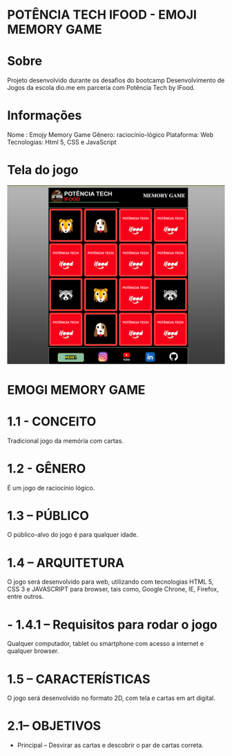 # POTÊNCIA TECH IFOOD - EMOJI MEMORY GAME

# Sobre
Projeto desenvolvido durante os desafios do bootcamp Desenvolvimento de Jogos da escola dio.me em parceria com Potência Tech by IFood.

# Informações
Nome : Emojy Memory Game
Gênero: raciocínio-lógico
Plataforma: Web
Tecnologias: Html 5, CSS e JavaScript

# Tela do jogo

<div>
<img src="assets/img/memoryemojigame.png" alt="">
</div>

# EMOGI MEMORY GAME

# 1.1 - CONCEITO
Tradicional jogo da memória com cartas.

# 1.2 - GÊNERO
É um jogo de raciocínio lógico.

# 1.3 – PÚBLICO
O público-alvo do jogo é para qualquer idade. 

# 1.4 – ARQUITETURA
O jogo será desenvolvido para web, utilizando com tecnologias HTML 5, CSS 3 e JAVASCRIPT para browser, tais como, Google Chrone, IE, Firefox, entre outros.

# - 1.4.1 – Requisitos para rodar o jogo
Qualquer computador, tablet ou smartphone com acesso a internet e qualquer browser.

# 1.5 – CARACTERÍSTICAS
O jogo será desenvolvido no formato 2D, com tela e cartas em art digital.

# 2.1– OBJETIVOS
 - Principal – Desvirar as cartas e descobrir o par de cartas correta.


